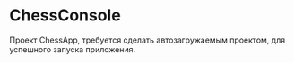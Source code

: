 # ChessConsole
Проект ChessApp, требуется сделать автозагружаемым проектом, для успешного запуска приложения.
